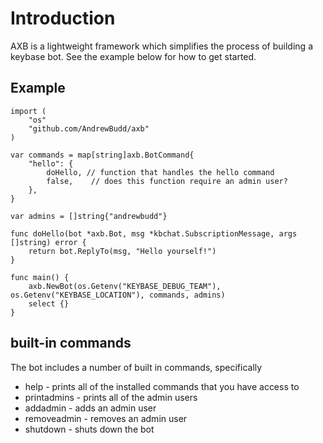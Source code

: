 # Introduction
AXB is a lightweight framework which simplifies the process of building a keybase bot.  See the example below for how to get started.

## Example
```
import (
	"os"
	"github.com/AndrewBudd/axb"
)

var commands = map[string]axb.BotCommand{
	"hello": {
		doHello, // function that handles the hello command
		false,    // does this function require an admin user?
	},
}

var admins = []string{"andrewbudd"}

func doHello(bot *axb.Bot, msg *kbchat.SubscriptionMessage, args []string) error {
	return bot.ReplyTo(msg, "Hello yourself!")
}

func main() {
	axb.NewBot(os.Getenv("KEYBASE_DEBUG_TEAM"), os.Getenv("KEYBASE_LOCATION"), commands, admins)
	select {}
}
```

## built-in commands
The bot includes a number of built in commands, specifically
* help - prints all of the installed commands that you have access to 
* printadmins - prints all of the admin users
* addadmin - adds an admin user
* removeadmin - removes an admin user
* shutdown - shuts down the bot
